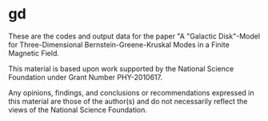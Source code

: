 # gd
These are the codes and output data for the paper "A "Galactic Disk"-Model for Three-Dimensional Bernstein-Greene-Kruskal Modes in a Finite Magnetic Field.

This material is based upon work supported by the National Science Foundation under Grant Number PHY-2010617.

Any opinions, findings, and conclusions or recommendations expressed in this material are those of the author(s) and do not necessarily reflect the views of the National Science Foundation.
